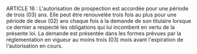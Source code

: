 ARTICLE 16 : L'autorisation de prospection est accordée pour une
période de trois (03) ans.
Elle peut être renouvelée trois fois au plus pour une période de deux
(02) ans chaque fois à la demande de son titulaire lorsque ce dernier a
respecté les obligations qui lui incombent en vertu de la présente loi.
La demande est présentée dans les formes prévues par la réglementation
en vigueur au moins trois (03) mois avant l'expiration de l'autorisation
en cours.